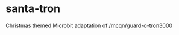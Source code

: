 # santa-tron
Christmas themed Microbit adaptation of [/mcqn/guard-o-tron3000](https://github.com/mcqn/guard-o-tron3000)
